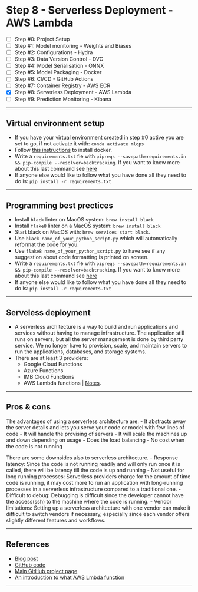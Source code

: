 # Step 8 - Serverless Deployment - AWS Lambda
- [ ] Step #0: Project Setup
- [ ] Step #1: Model monitoring - Weights and Biases
- [ ] Step #2: Configurations - Hydra
- [ ] Step #3: Data Version Control - DVC
- [ ] Step #4: Model Serialisation - ONNX
- [ ] Step #5: Model Packaging - Docker
- [ ] Step #6: CI/CD - GitHub Actions
- [ ] Step #7: Container Registry - AWS ECR
- [x] Step #8: Serverless Deployment - AWS Lambda
- [ ] Step #9: Prediction Monitoring - Kibana
***

## Virtual environment setup
- If you have your virtual environment created in step #0 active you are set to go, if not activate it with: `conda activate mlops`
- Follow [this instructions](https://github.com/kyaiooiayk/Docker-Notes#installation) to install docker.
- Write a `requirements.txt` fie with `pipreqs --savepath=requirements.in && pip-compile --resolver=backtracking`. If you want to know more about this last command see [here](https://github.com/kyaiooiayk/Python-Programming/blob/main/tutorials/requirements.md)
- If anyone else would like to follow what you have done all they need to do is: `pip install -r requirements.txt`
***

## Programming best prectices
- Install `black` linter on MacOS system: `brew install black`
- Install `flake8` linter on a MacOS system: `brew install black`
- Start black on MacOS with: `brew services start black`.
- Use `black name_of_your_python_script.py` which will automatically reformat the code for you.
- Use `flake8 name_of_your_python_script.py` to have see if any suggestion about code formatting is printed on screen.
- Write a `requirements.txt` fie with `pipreqs --savepath=requirements.in && pip-compile --resolver=backtracking`. If you want to know more about this last command see [here](https://github.com/kyaiooiayk/Python-Programming/blob/main/tutorials/requirements.md)
- If anyone else would like to follow what you have done all they need to do is: `pip install -r requirements.txt`
***

## Serveless deployment
- A serverless architecture is a way to build and run applications and services without having to manage infrastructure. The application still runs on servers, but all the server management is done by third party service. We no longer have to provision, scale, and maintain servers to run the applications, databases, and storage systems.
- There are at least 3 providers:
    - Google Cloud Functions
    - Azure Functions
    - IMB Cloud Functions
    - AWS Lambda functions | [Notes](https://github.com/kyaiooiayk/MLOps-Machine-Learning-Operations/tree/master/tutorials/AWS/AWS_Lambda).
***

## Pros & cons
The advantages of using a serverless architecture are:
    - It abstracts away the server details and lets you serve your code or model with few lines of code
    - It will handle the provising of servers
    - It will scale the machines up and down depending on usage
    - Does the load balancing
    - No cost when the code is not running

There are some downsides also to serverless architecture.
    - Response latency: Since the code is not running readily and will only run once it is called, there will be latency till the code is up and running
    - Not useful for long running processes: Serverless providers charge for the amount of time code is running, it may cost more to run an application with long-running processes in a serverless infrastructure compared to a traditional one.
    - Difficult to debug: Debugging is difficult since the developer cannot have the access(ssh) to the machine where the code is running.
    - Vendor limitations: Setting up a serverless architecture with one vendor can make it difficult to switch vendors if necessary, especially since each vendor offers slightly different features and workflows.
***

## References
- [Blog post](https://www.ravirajag.dev/blog/mlops-serverless)
- [GitHub code](https://github.com/graviraja/MLOps-Basics/tree/main/week_8_serverless)
- [Main GitHub project page](https://github.com/graviraja/MLOps-Basics)
- [An introduction to what AWS Lmbda function](https://github.com/kyaiooiayk/MLOps-Machine-Learning-Operations/tree/master/tutorials/AWS/AWS_Lambda)
***
